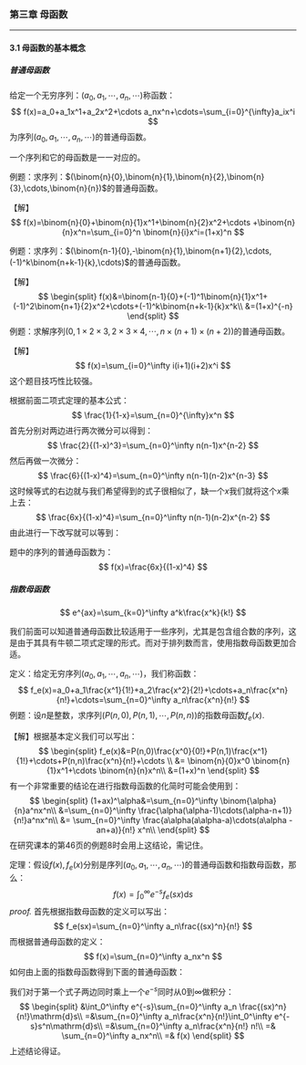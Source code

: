 ### 第三章 母函数

---

#### 3.1 母函数的基本概念

##### 普通母函数

给定一个无穷序列：$(a_0,a_1,\cdots,a_n,\cdots)$称函数：
$$
f(x)=a_0+a_1x^1+a_2x^2+\cdots a_nx^n+\cdots=\sum_{i=0}^{\infty}a_ix^i
$$
为序列$(a_0,a_1,\cdots,a_n,\cdots)$的普通母函数。

一个序列和它的母函数是一一对应的。

例题：求序列：$(\binom{n}{0},\binom{n}{1},\binom{n}{2},\binom{n}{3},\cdots,\binom{n}{n})$的普通母函数。

【解】
$$
f(x)=\binom{n}{0}+\binom{n}{1}x^1+\binom{n}{2}x^2+\cdots +\binom{n}{n}x^n=\sum_{i=0}^n \binom{n}{i}x^i=(1+x)^n
$$

例题：求序列：$(\binom{n-1}{0},-\binom{n}{1},\binom{n+1}{2},\cdots,(-1)^k\binom{n+k-1}{k},\cdots)$的普通母函数。

【解】
$$
\begin{split}
f(x)&=\binom{n-1}{0}+(-1)^1\binom{n}{1}x^1+(-1)^2\binom{n+1}{2}x^2+\cdots+(-1)^k\binom{n+k-1}{k}x^k\\
&=(1+x)^{-n}
\end{split}
$$
例题：求解序列$(0,1\times2\times3,2\times3\times4,\cdots,n\times(n+1)\times(n+2))$的普通母函数。

【解】
$$
f(x)=\sum_{i=0}^\infty i(i+1)(i+2)x^i
$$
这个题目技巧性比较强。

根据前面二项式定理的基本公式：
$$
\frac{1}{1-x}=\sum_{n=0}^{\infty}x^n
$$
首先分别对两边进行两次微分可以得到：
$$
\frac{2}{(1-x)^3}=\sum_{n=0}^\infty n(n-1)x^{n-2}
$$
然后再做一次微分：
$$
\frac{6}{(1-x)^4}=\sum_{n=0}^\infty n(n-1)(n-2)x^{n-3}
$$
这时候等式的右边就与我们希望得到的式子很相似了，缺一个$x$我们就将这个$x$乘上去：
$$
\frac{6x}{(1-x)^4}=\sum_{n=0}^\infty n(n-1)(n-2)x^{n-2}
$$
由此进行一下改写就可以等到：

题中的序列的普通母函数为：
$$
f(x)=\frac{6x}{(1-x)^4}
$$

##### 指数母函数

$$
e^{ax}=\sum_{k=0}^\infty a^k\frac{x^k}{k!}
$$

我们前面可以知道普通母函数比较适用于一些序列，尤其是包含组合数的序列，这是由于其具有牛顿二项式定理的形式。而对于排列数而言，使用指数母函数更加合适。

定义：给定无穷序列$(a_0,a_1,\cdots,a_n,\cdots)$，我们称函数：
$$
f_e(x)=a_0+a_1\frac{x^1}{1!}+a_2\frac{x^2}{2!}+\cdots+a_n\frac{x^n}{n!}+\cdots=\sum_{n=0}^\infty a_n\frac{x^n}{n!}
$$
例题：设$n$是整数，求序列$(P(n,0),P(n,1),\cdots,P(n,n))$的指数母函数$f_e(x)$.

【解】根据基本定义我们可以写出：
$$
\begin{split}
f_e(x)&=P(n,0)\frac{x^0}{0!}+P(n,1)\frac{x^1}{1!}+\cdots+P(n,n)\frac{x^n}{n!}+\cdots \\
&= \binom{n}{0}x^0 \binom{n}{1}x^1+\cdots \binom{n}{n}x^n\\
&=(1+x)^n
\end{split}
$$
有一个非常重要的结论在进行指数母函数的化简时可能会使用到：
$$
\begin{split}
(1+ax)^\alpha&=\sum_{n=0}^\infty \binom{\alpha}{n}a^nx^n\\
&=\sum_{n=0}^\infty \frac{\alpha(\alpha-1)\cdots(\alpha-n+1)}{n!}a^nx^n\\
&= \sum_{n=0}^\infty \frac{a\alpha(a\alpha-a)\cdots(a\alpha -an+a)}{n!} x^n\\
\end{split}
$$
在研究课本的第46页的例题8时会用上这结论，需记住。

定理：假设$f(x),f_e(x)$分别是序列$(a_0,a_1,\cdots,a_n,\cdots)$的普通母函数和指数母函数，那么：
$$
f(x)=\int_0^\infty e^{-s}f_e(sx)\mathrm{d}s
$$
*proof.* 首先根据指数母函数的定义可以写出：
$$
f_e(sx)=\sum_{n=0}^\infty a_n\frac{(sx)^n}{n!}
$$
而根据普通母函数的定义：
$$
f(x)=\sum_{n=0}^\infty a_nx^n
$$
如何由上面的指数母函数得到下面的普通母函数：

我们对于第一个式子两边同时乘上一个$e^{-s}$同时从$0$到$\infty$做积分：
$$
\begin{split}
&\int_0^\infty e^{-s}\sum_{n=0}^\infty a_n \frac{(sx)^n}{n!}\mathrm{d}s\\
=&\sum_{n=0}^\infty a_n\frac{x^n}{n!}\int_0^\infty e^{-s}s^n\mathrm{d}s\\
=&\sum_{n=0}^\infty a_n\frac{x^n}{n!} n!\\
=& \sum_{n=0}^\infty a_nx^n\\
=& f(x)
\end{split}
$$
上述结论得证。